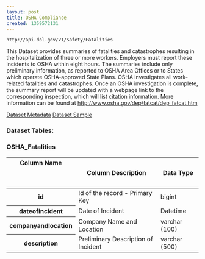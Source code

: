 ```yaml
---
layout: post
title: OSHA Compliance
created: 1359572131
---
```


```
http://api.dol.gov/V1/Safety/Fatalities
```

<p>This Dataset provides summaries of fatalities and catastrophes resulting in the hospitalization of three or more workers. Employers must report these incidents to OSHA within eight hours. The summaries include only preliminary information, as reported to OSHA Area Offices or to States which operate OSHA-approved State Plans. OSHA investigates all work-related fatalities and catastrophes. Once an OSHA investigation is complete, the summary report will be updated with a webpage link to the corresponding inspection, which will list citation information. More information can be found at <a href="http://www.osha.gov/dep/fatcat/dep_fatcat.html">http://www.osha.gov/dep/fatcat/dep_fatcat.htm </a></p>


<a href ="http://api.dol.gov/V1/Safety/Fatalities/$metadata" class="button radius button_dataset">Dataset Metadata</a>
<a href ="https://devtools.dol.gov/APISampler/Home/Index1?datasetName=OSHA%20Fatalities%20Dataset" class="button radius button_dataset">Dataset Sample</a>


### Dataset Tables:  
<h3>OSHA_Fatalities</h3>

<table>
	<thead>
		<tr>
			<th>Column Name
			<p>&nbsp;</p>
			</th>
			<th>Column Description</th>
			<th>Data Type</th>
		</tr>
	</thead>
	<tbody>
		<tr>
			<th>id</th>
			<td>Id of the record - Primary Key</td>
			<td>bigint</td>
		</tr>
		<tr>
			<th>dateofincident</th>
			<td>Date of Incident</td>
			<td>Datetime</td>
		</tr>
		<tr>
			<th>companyandlocation</th>
			<td>Company Name and Location</td>
			<td>varchar (100)</td>
		</tr>
		<tr>
			<th>description</th>
			<td>Preliminary Description of Incident</td>
			<td>varchar (500)</td>
		</tr>
	</tbody>
</table>
